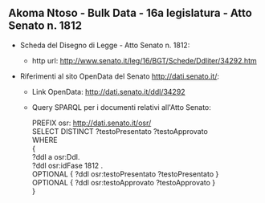 ## Akoma Ntoso - Bulk Data - 16a legislatura - Atto Senato n. 1812 ##

* Scheda del Disegno di Legge - Atto Senato n. 1812:
	* http url: http://www.senato.it/leg/16/BGT/Schede/Ddliter/34292.htm

* Riferimenti al sito OpenData del Senato http://dati.senato.it/:
	* Link OpenData: http://dati.senato.it/ddl/34292
	* Query SPARQL per i documenti relativi all'Atto Senato:

        PREFIX osr: <http://dati.senato.it/osr/>  
		SELECT DISTINCT ?testoPresentato ?testoApprovato  
		WHERE  
		{  
		    ?ddl a osr:Ddl.  
		    ?ddl osr:idFase 1812 .  
		    OPTIONAL { ?ddl osr:testoPresentato ?testoPresentato }  
		    OPTIONAL { ?ddl osr:testoApprovato ?testoApprovato }  
		}
		